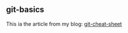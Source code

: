 ## git-basics
This ia the article from my blog:
[git-cheat-sheet](https://mollyyue.github.io/2018/05/06/git-cheat-sheet/)
